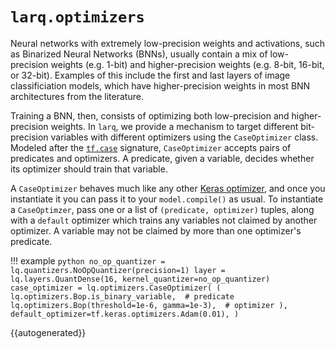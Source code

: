 # `larq.optimizers`

Neural networks with extremely low-precision weights and activations, such as Binarized Neural Networks (BNNs), usually contain a mix of low-precision weights (e.g. 1-bit) and  higher-precision weights (e.g. 8-bit, 16-bit, or 32-bit).
Examples of this include the first and last layers of image classificiation models, which have higher-precision weights in most BNN architectures from the literature.

Training a BNN, then, consists of optimizing both low-precision and higher-precision weights.
In `larq`, we provide a mechanism to target different bit-precision variables with different optimizers using the `CaseOptimizer` class.
Modeled after the [`tf.case`](https://www.tensorflow.org/api_docs/python/tf/case) signature, `CaseOptimizer` accepts pairs of predicates and optimizers.
A predicate, given a variable, decides whether its optimizer should train that variable.

A `CaseOptimizer` behaves much like any other [Keras optimizer](https://www.tensorflow.org/api_docs/python/tf/keras/optimizers), and once you instantiate it you can pass it to your `model.compile()` as usual.
To instantiate a `CaseOptimzer`, pass one or a list of `(predicate, optimizer)` tuples, along with a `default` optimizer which trains any variables not claimed by another optimizer.
A variable may not be claimed by more than one optimizer's predicate.

!!! example
    ```python
    no_op_quantizer = lq.quantizers.NoOpQuantizer(precision=1)
    layer = lq.layers.QuantDense(16, kernel_quantizer=no_op_quantizer)
    case_optimizer = lq.optimizers.CaseOptimizer(
        (
            lq.optimizers.Bop.is_binary_variable,  # predicate
            lq.optimizers.Bop(threshold=1e-6, gamma=1e-3),  # optimizer
        ),
        default_optimizer=tf.keras.optimizers.Adam(0.01),
    )
    ```

{{autogenerated}}